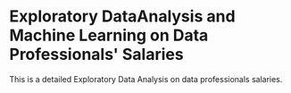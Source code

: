 # Exploratory DataAnalysis and Machine Learning on Data Professionals' Salaries
This is a detailed  Exploratory Data Analysis on data professionals salaries. 
